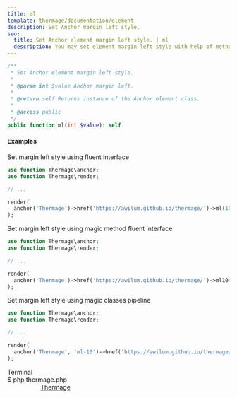 ```yaml
---
title: ml
template: thermage/documentation/element
description: Set Anchor margin left style.
seo:
  title: Set Anchor element margin left style. | ml
  description: You may set element margin left style with help of method ml
---
```


```php
/**
 * Set Anchor element margin left style.
 *
 * @param int $value Anchor margin left.
 *
 * @return self Returns instance of the Anchor element class.
 *
 * @access public
 */
public function ml(int $value): self
```

#### Examples

Set margin left style using fluent interface
```php
use function Thermage\anchor;
use function Thermage\render;

// ...

render( 
  anchor('Thermage')->href('https://awilum.github.io/thermage/')->ml(10)
);
```

Set margin left style using magic method fluent interface
```php
use function Thermage\anchor;
use function Thermage\render;

// ...

render(
  anchor('Thermage')->href('https://awilum.github.io/thermage/')->ml10()
);
```

Set margin left style using magic classes pipeline
```php
use function Thermage\anchor;
use function Thermage\render;

// ...

render(
  anchor('Thermage', 'ml-10')->href('https://awilum.github.io/thermage/')
);
```

<div class="terminal">
  <div class="terminal-header">Terminal</div>
  <div class="terminal-body">
    <div class="terminal-command">$ php thermage.php</div>
    <div class="el-a" style="margin-left:75px;"><a href="https://awilum.github.io/thermage/">Thermage</a></div>
  </div>
</div>